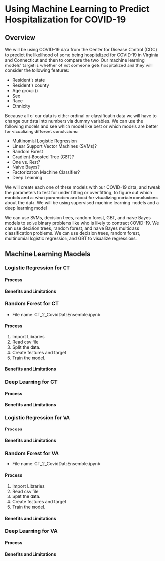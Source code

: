 # Using Machine Learning to Predict Hospitalization for COVID-19

## Overview

  We will be using COVID-19 data from the Center for Disease Control (CDC) to predict the likelihood of some being hospitalized for COVID-19 in Virginia and Connecticut and then to compare the two. Our machine learning models' target is whether of not someone gets hospitalized and they will consider the following features:
  
  * Resident's state
  * Resident's county
  * Age group ()
  * Sex
  * Race
  * Ethnicity

  Because all of our data is either ordinal or classificatin data we will have to change our data into numbers via dummy variables. We can use the following models and see which model like best or which models are better for visualizing different conclusions:
  
  * Multinomial Logistic Regression
  * Linear Support Vector Machines (SVMs)?
  * Random Forest
  * Gradient-Boosted Tree (GBT)?
  * One vs. Rest?
  * Naive Bayes?
  * Factorization Machine Classifier?
  * Deep Learning

  We will create each one of these models with our COVID-19 data, and tweak the parameters to test for under fitting or over fitting, to figure out which models and at what parameters are best for visualizing certain conclusions about the data. We will be using supervised machine learning models and a deep learning model
  
  We can use SVMs, decision trees, random forest, GBT, and naive Bayes models to solve binary problems like who is likely to contract COVID-19. We can use decision trees, random forest, and naive Bayes multiclass classification problems. We can use decision trees, random forest, multinomial logistic regression, and GBT to visualize regressions.
  

## Machine Learning Maodels

### Logistic Regression for CT
#### Process
#### Benefits and Limitations

### Random Forest for CT
  * File name: CT_2_CovidDataEnsemble.ipynb
#### Process
  1. Import Libraries
  2. Read csv file
  3. Split the data.
  4. Create features and target
  5. Train the model.
#### Benefits and Limitations

### Deep Learning for CT
#### Process
#### Benefits and Limitations

### Logistic Regression for VA
#### Process
#### Benefits and Limitations

### Random Forest for VA
  * File name: CT_2_CovidDataEnsemble.ipynb
#### Process
  1. Import Libraries
  2. Read csv file
  3. Split the data.
  4. Create features and target
  5. Train the model.
#### Benefits and Limitations

### Deep Learning for VA
#### Process
#### Benefits and Limitations
